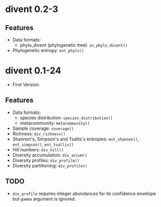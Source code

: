 # divent 0.2-3

## Features

- Data formats: 
    - phylo_divent (phylogenetic tree): `as_phylo_divent()`
- Phylogenetic entropy: `ent_phylo()`


# divent 0.1-24

- First Version.

## Features

- Data formats: 
    - species distribution: `species_distribution()`
    - metacommunity: `metacommunity()`
- Sample coverage: `coverage()`
- Richness: `div_richness()`
- Shannon's, Simpson's and Tsallis's entropies: `ent_shannon()`, `ent_simpson()`, `ent_tsallis()`
- Hill numbers: `div_hill()`
- Diversity accumulation: `div_accum()`
- Diversity profiles: `div_profile()`
- Diversity partitioning: `div_profile()`

## TODO
- `div_profile` requires integer abundances for its confidence envelope but `gamma` argument is ignored.
